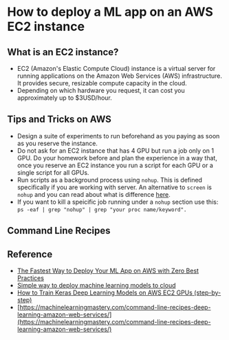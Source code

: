 # How to deploy a ML app on an AWS EC2 instance

## What is an EC2 instance?
- EC2 (Amazon's Elastic Compute Cloud) instance is a virtual server for running applications on the Amazon Web Services (AWS) infrastructure. It provides secure, resizable compute capacity in the cloud.
- Depending on which hardware you request, it can cost you approximately up to $3USD/hour.

## Tips and Tricks on AWS
- Design a suite of experiments to run beforehand as you paying as soon as you reserve the instance.
- Do not ask for an EC2 instance that has 4 GPU but run a job only on 1 GPU. Do your homework before and plan the experience in a way that, once you reserve an EC2 instance you run a script for each GPU or a single script for all GPUs.
- Run scripts as a background process using `nohup`. This is defined specifically if you are working with server. An alternative to `screen` is `nohup` and you can read about what is difference [here](https://unix.stackexchange.com/questions/24658/nohup-vs-screen).
- If you want to kill a speicific job running under a `nohup` section use this: `ps -eaf | grep "nohup" | grep "your proc name/keyword".`

## Command Line Recipes


## Reference
- [The Fastest Way to Deploy Your ML App on AWS with Zero Best Practices](https://towardsdatascience.com/the-fastest-way-to-deploy-your-ml-app-on-aws-with-zero-best-practices-df15c09eead7)
- [Simple way to deploy machine learning models to cloud](https://towardsdatascience.com/simple-way-to-deploy-machine-learning-models-to-cloud-fd58b771fdcf)
- [How to Train Keras Deep Learning Models on AWS EC2 GPUs (step-by-step)](https://machinelearningmastery.com/develop-evaluate-large-deep-learning-models-keras-amazon-web-services/)
- [https://machinelearningmastery.com/command-line-recipes-deep-learning-amazon-web-services/](https://machinelearningmastery.com/command-line-recipes-deep-learning-amazon-web-services/)
